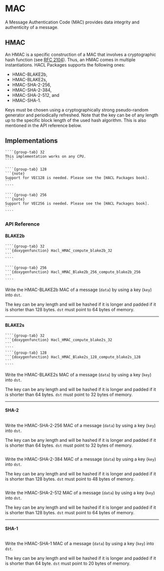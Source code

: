 # MAC

A Message Authentication Code (MAC) provides data integrity and authenticity of a message.

## HMAC

An HMAC is a specific construction of a MAC that involves a cryptographic hash function (see [RFC 2104]).
Thus, an HMAC comes in multiple instantiations.
HACL Packages supports the following ones:

* HMAC-BLAKE2b,
* HMAC-BLAKE2s,
* HMAC-SHA-2-256,
* HMAC-SHA-2-384,
* HMAC-SHA-2-512, and
* HMAC-SHA-1.

Keys must be chosen using a cryptographically strong pseudo-random generator and periodically refreshed.
Note that the key can be of any length up to the specific block length of the used hash algorithm.
This is also mentioned in the API reference below.

## Implementations

`````{tabs}
````{group-tab} 32
This implementation works on any CPU.
````

````{group-tab} 128
```{note}
Support for VEC128 is needed. Please see the [HACL Packages book].
```
````

````{group-tab} 256
```{note}
Support for VEC256 is needed. Please see the [HACL Packages book].
```
````
`````

### API Reference

#### BLAKE2b

`````{tabs}
````{group-tab} 32
```{doxygenfunction} Hacl_HMAC_compute_blake2b_32
```
````

````{group-tab} 256
```{doxygenfunction} Hacl_HMAC_Blake2b_256_compute_blake2b_256
```
````
`````

Write the HMAC-BLAKE2b MAC of a message (`data`) by using a key (`key`) into `dst`.

The key can be any length and will be hashed if it is longer and padded if it is shorter than 128 bytes.
`dst` must point to 64 bytes of memory.

--------------------------------------------------------------------------------

#### BLAKE2s

`````{tabs}
````{group-tab} 32
```{doxygenfunction} Hacl_HMAC_compute_blake2s_32
```
````
````{group-tab} 128
```{doxygenfunction} Hacl_HMAC_Blake2s_128_compute_blake2s_128
```
````
`````

Write the HMAC-BLAKE2s MAC of a message (`data`) by using a key (`key`) into `dst`.

The key can be any length and will be hashed if it is longer and padded if it is shorter than 64 bytes.
`dst` must point to 32 bytes of memory.

--------------------------------------------------------------------------------

#### SHA-2

```{doxygenfunction} Hacl_HMAC_compute_sha2_256
```

Write the HMAC-SHA-2-256 MAC of a message (`data`) by using a key (`key`) into `dst`.

The key can be any length and will be hashed if it is longer and padded if it is shorter than 64 bytes.
`dst` must point to 32 bytes of memory.

```{doxygenfunction} Hacl_HMAC_compute_sha2_384
```

Write the HMAC-SHA-2-384 MAC of a message (`data`) by using a key (`key`) into `dst`.

The key can be any length and will be hashed if it is longer and padded if it is shorter than 128 bytes.
`dst` must point to 48 bytes of memory.

```{doxygenfunction} Hacl_HMAC_compute_sha2_512
```

Write the HMAC-SHA-2-512 MAC of a message (`data`) by using a key (`key`) into `dst`.

The key can be any length and will be hashed if it is longer and padded if it is shorter than 128 bytes.
`dst` must point to 64 bytes of memory.

--------------------------------------------------------------------------------

#### SHA-1

```{doxygenfunction} Hacl_HMAC_legacy_compute_sha1
```

Write the HMAC-SHA-1 MAC of a message (`data`) by using a key (`key`) into `dst`.

The key can be any length and will be hashed if it is longer and padded if it is shorter than 64 byte.
`dst` must point to 20 bytes of memory.

[hacl packages book]: https://tech.cryspen.com/hacl-packages/algorithms.html
[rfc 2104]: https://www.ietf.org/rfc/rfc2104.txt
